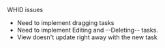WHID issues

* Need to implement dragging tasks
* Need to implement Editing and --Deleting-- tasks.
* View doesn't update right away with the new task